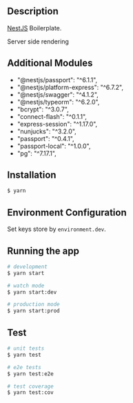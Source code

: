 ## Description

[NestJS](https://github.com/nestjs/nest) Boilerplate.

Server side rendering

## Additional Modules

* "@nestjs/passport": "^6.1.1",
* "@nestjs/platform-express": "^6.7.2",
* "@nestjs/swagger": "^4.1.2",
* "@nestjs/typeorm": "^6.2.0",
* "bcrypt": "^3.0.7",
* "connect-flash": "^0.1.1",
* "express-session": "^1.17.0",
* "nunjucks": "^3.2.0",
* "passport": "^0.4.1",
* "passport-local": "^1.0.0",
* "pg": "^7.17.1",

## Installation

```bash
$ yarn
```


## Environment Configuration

Set keys store by `environment.dev`.

## Running the app

```bash
# development
$ yarn start

# watch mode
$ yarn start:dev

# production mode
$ yarn start:prod
```

## Test

```bash
# unit tests
$ yarn test

# e2e tests
$ yarn test:e2e

# test coverage
$ yarn test:cov
```
